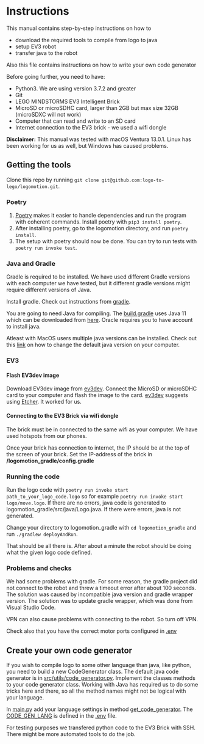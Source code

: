 # Instructions

This manual contains step-by-step instructions on how to
* download the required tools to compile from logo to java
* setup EV3 robot
* transfer java to the robot

Also this file contains instructions on how to write your own code generator

Before going further, you need to have:
* Python3. We are using version 3.7.2 and greater
* Git
* LEGO MINDSTORMS EV3 Intelligent Brick
* MicroSD or microSDHC card, larger than 2GB but max size 32GB (microSDXC will not work)
* Computer that can read and write to an SD card
* Internet connection to the EV3 brick - we used a wifi dongle

**Disclaimer:** This manual was tested with macOS Ventura 13.0.1. Linux has been working for us as well, but Windows has caused problems.

## Getting the tools

Clone this repo by running `git clone git@github.com:logo-to-lego/logomotion.git`.

### Poetry
1. [Poetry](https://pypi.org/project/poetry/) makes it easier to handle dependencies and run the program with coherent commands. Install poetry with `pip3 install poetry`.
2. After installing poetry, go to the logomotion directory, and run `poetry install`.
3. The setup with poetry should now be done. You can try to run tests with `poetry run invoke test`.

### Java and Gradle

Gradle is required to be installed. We have used different Gradle versions with each computer we have tested, but it different gradle versions might require different versions of Java.

Install gradle. Check out instructions from [gradle](https://gradle.org/install/).

You are going to need Java for compiling. The [build.gradle](https://github.com/logo-to-lego/logomotion/blob/main/logomotion_gradle/build.gradle) uses Java 11 which can be downloaded from [here](https://www.oracle.com/java/technologies/downloads/). Oracle requires you to have account to install java.

Atleast with MacOS users multiple java versions can be installed. Check out this [link](https://medium.com/reachnow-tech/change-default-java-version-on-mac-a7f01647f126) on how to change the default java version on your computer.

### EV3

#### Flash EV3dev image
Download EV3dev image from [ev3dev](https://www.ev3dev.org/docs/getting-started/). Connect the MicroSD or microSDHC card to your computer and flash the image to the card. [ev3dev](https://www.ev3dev.org/docs/getting-started/) suggests using [Etcher](https://www.balena.io/etcher/). It worked for us.

#### Connecting to the EV3 Brick via wifi dongle
The brick must be in connected to the same wifi as your computer. We have used hotspots from our phones. 

Once your brick has connection to internet, the IP should be at the top of the screen of your brick. Set the IP-address of the brick in **/logomotion_gradle/config.gradle**

### Running the code
Run the logo code with `poetry run invoke start path_to_your_logo_code.logo` so for example `poetry run invoke start logo/move.logo`. If there are no errors, java code is generated to logomotion_gradle/src/java/Logo.java. If there were errors, java is not generated. 

Change your directory to logomotion_gradle with `cd logomotion_gradle` and run `./gradlew deployAndRun`. 

That should be all there is. After about a minute the robot should be doing what the given logo code defined.

### Problems and checks

We had some problems with gradle. For some reason, the gradle project did not connect to the robot and threw a timeout error after about 100 seconds. The solution was caused by incompatible java version and gradle wrapper version. The solution was to update gradle wrapper, which was done from Visual Studio Code.

VPN can also cause problems with connecting to the robot. So turn off VPN.

Check also that you have the correct motor ports configured in [.env](https://github.com/logo-to-lego/logomotion/blob/user-manual/.env)

## Create your own code generator

If you wish to compile logo to some other language than java, like python, you need to build a new CodeGenerator class. The default java code generator is in [src/utils/code_generator.py](https://github.com/logo-to-lego/logomotion/blob/main/src/utils/code_generator.py). Implement the classes methods to your code generator class. Working with Java has required us to do some tricks here and there, so all the method names might not be logical with your language.

In [main.py](https://github.com/logo-to-lego/logomotion/blob/main/src/main.py) add your language settings in method [get_code_generator](https://github.com/logo-to-lego/logomotion/blob/main/src/main.py#L18). The [CODE_GEN_LANG](https://github.com/logo-to-lego/logomotion/blob/main/src/main.py#L100) is defined in the [.env](https://github.com/logo-to-lego/logomotion/blob/main/.env) file.

For testing purposes we transfered python code to the EV3 Brick with SSH. There might be more automated tools to do the job.

